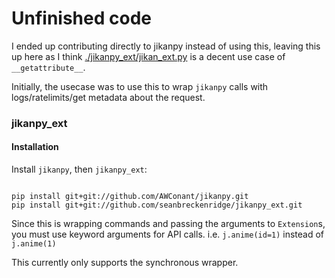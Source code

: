 # Unfinished code

I ended up contributing directly to jikanpy instead of using this, leaving this up here as I think [./jikanpy_ext/jikan_ext.py](./jikanpy_ext/jikan_ext.py) is a decent use case of `__getattribute__`.

Initially, the usecase was to use this to wrap `jikanpy` calls with logs/ratelimits/get metadata about the request.

### jikanpy_ext

#### Installation

Install `jikanpy`, then `jikanpy_ext`:

```

pip install git+git://github.com/AWConant/jikanpy.git
pip install git+git://github.com/seanbreckenridge/jikanpy_ext.git

```

Since this is wrapping commands and passing the arguments to `Extension`s, you must use keyword arguments for API calls. i.e. `j.anime(id=1)` instead of `j.anime(1)`

This currently only supports the synchronous wrapper.


